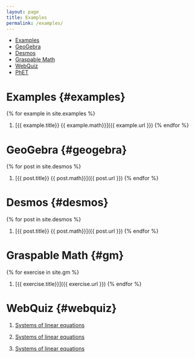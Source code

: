 ```yaml
---
layout: page
title: Examples
permalink: /examples/
---
```


- [Examples](#solutions)
- [GeoGebra](#geogebra)
- [Desmos](#desmos)
- [Graspable Math](#gm)
- [WebQuiz](#webquiz)
- [PhET](#phet)

# Examples {#examples}

{% for example in site.examples %}
1. [{{ example.title}} {{ example.math}}]({{ example.url }})
{% endfor %}

# GeoGebra {#geogebra}

{% for post in site.desmos %}
1. [{{ post.title}} {{ post.math}}]({{ post.url }})
{% endfor %}

# Desmos {#desmos}

{% for post in site.desmos %}
1. [{{ post.title}} {{ post.math}}]({{ post.url }})
{% endfor %}

# Graspable Math {#gm}

{% for exercise in site.gm %}
1. [{{ exercise.title}}]({{ exercise.url }})
{% endfor %}

# WebQuiz {#webquiz}

1. [Systems of linear equations](https://jordanbell.info/WebQuiz/wq1.html)

1. [Systems of linear equations](https://jordanbell.info/WebQuiz/wq2.html)

1. [Systems of linear equations](https://jordanbell.info/WebQuiz/wq3.html)